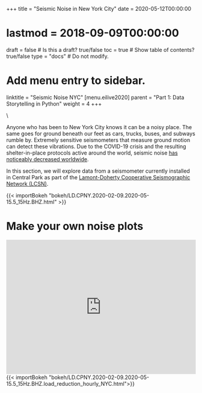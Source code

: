 +++
title = "Seismic Noise in New York City"
date = 2020-05-12T00:00:00
# lastmod = 2018-09-09T00:00:00
draft = false  # Is this a draft? true/false
toc = true  # Show table of contents? true/false
type = "docs"  # Do not modify.
# Add menu entry to sidebar.
linktitle = "Seismic Noise NYC"
[menu.eilive2020]
  parent = "Part 1: Data Storytelling in Python"
  weight = 4
+++

\

Anyone who has been to New York City knows it can be a noisy place. The same goes for ground beneath our feet as cars, trucks, buses, and subways rumble by. Extremely sensitive seismometers that measure ground motion can detect these vibrations. Due to the COVID-19 crisis and the resulting shelter-in-place protocols active around the world, seismic noise [has noticeably decreased worldwide](https://www.nature.com/articles/d41586-020-00965-x). 

In this section, we will explore data from a seismometer currently installed in Central Park as part of the [Lamont-Doherty Cooperative Seismographic Network (LCSN)](https://www.ldeo.columbia.edu/LCSN/intro.php).

<!-- <iframe src="https://www.google.com/maps/d/embed?mid=1Hz6JR0IILBPtMUiWBPq9jbY7c0U4x630&hl=en" width="640" height="480"></iframe> -->


<!-- layouts/partials/bokeh -->
<div>
  {{< importBokeh "bokeh/LD.CPNY.2020-02-09.2020-05-15.5_15Hz.BHZ.html" >}}
</div>


# Make your own noise plots

<iframe src="https://trinket.io/embed/python3/600f40f1cf" width="100%" height="356" frameborder="0" marginwidth="0" marginheight="0" allowfullscreen></iframe>

<!-- layouts/partials/bokeh -->
<div>
  {{< importBokeh "bokeh/LD.CPNY.2020-02-09.2020-05-15.5_15Hz.BHZ.load_reduction_hourly_NYC.html">}}
</div>